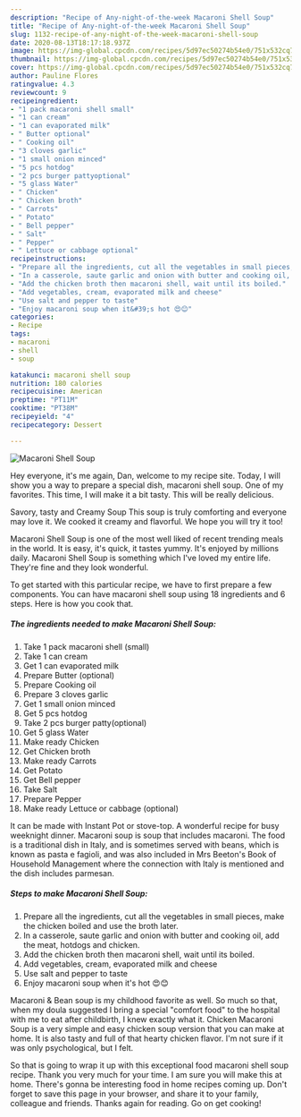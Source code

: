 ```yaml
---
description: "Recipe of Any-night-of-the-week Macaroni Shell Soup"
title: "Recipe of Any-night-of-the-week Macaroni Shell Soup"
slug: 1132-recipe-of-any-night-of-the-week-macaroni-shell-soup
date: 2020-08-13T18:17:18.937Z
image: https://img-global.cpcdn.com/recipes/5d97ec50274b54e0/751x532cq70/macaroni-shell-soup-recipe-main-photo.jpg
thumbnail: https://img-global.cpcdn.com/recipes/5d97ec50274b54e0/751x532cq70/macaroni-shell-soup-recipe-main-photo.jpg
cover: https://img-global.cpcdn.com/recipes/5d97ec50274b54e0/751x532cq70/macaroni-shell-soup-recipe-main-photo.jpg
author: Pauline Flores
ratingvalue: 4.3
reviewcount: 9
recipeingredient:
- "1 pack macaroni shell small"
- "1 can cream"
- "1 can evaporated milk"
- " Butter optional"
- " Cooking oil"
- "3 cloves garlic"
- "1 small onion minced"
- "5 pcs hotdog"
- "2 pcs burger pattyoptional"
- "5 glass Water"
- " Chicken"
- " Chicken broth"
- " Carrots"
- " Potato"
- " Bell pepper"
- " Salt"
- " Pepper"
- " Lettuce or cabbage optional"
recipeinstructions:
- "Prepare all the ingredients, cut all the vegetables in small pieces, make the chicken boiled and use the broth later."
- "In a casserole, saute garlic and onion with butter and cooking oil, add the meat, hotdogs and chicken."
- "Add the chicken broth then macaroni shell, wait until its boiled."
- "Add vegetables, cream, evaporated milk and cheese"
- "Use salt and pepper to taste"
- "Enjoy macaroni soup when it&#39;s hot 😍😊"
categories:
- Recipe
tags:
- macaroni
- shell
- soup

katakunci: macaroni shell soup 
nutrition: 180 calories
recipecuisine: American
preptime: "PT11M"
cooktime: "PT38M"
recipeyield: "4"
recipecategory: Dessert

---
```



![Macaroni Shell Soup](https://img-global.cpcdn.com/recipes/5d97ec50274b54e0/751x532cq70/macaroni-shell-soup-recipe-main-photo.jpg)

Hey everyone, it's me again, Dan, welcome to my recipe site. Today, I will show you a way to prepare a special dish, macaroni shell soup. One of my favorites. This time, I will make it a bit tasty. This will be really delicious.

Savory, tasty and Creamy Soup This soup is truly comforting and everyone may love it. We cooked it creamy and flavorful. We hope you will try it too!

Macaroni Shell Soup is one of the most well liked of recent trending meals in the world. It is easy, it's quick, it tastes yummy. It's enjoyed by millions daily. Macaroni Shell Soup is something which I've loved my entire life. They're fine and they look wonderful.


To get started with this particular recipe, we have to first prepare a few components. You can have macaroni shell soup using 18 ingredients and 6 steps. Here is how you cook that.

<!--inarticleads1-->

##### The ingredients needed to make Macaroni Shell Soup:

1. Take 1 pack macaroni shell (small)
1. Take 1 can cream
1. Get 1 can evaporated milk
1. Prepare  Butter (optional)
1. Prepare  Cooking oil
1. Prepare 3 cloves garlic
1. Get 1 small onion minced
1. Get 5 pcs hotdog
1. Take 2 pcs burger patty(optional)
1. Get 5 glass Water
1. Make ready  Chicken
1. Get  Chicken broth
1. Make ready  Carrots
1. Get  Potato
1. Get  Bell pepper
1. Take  Salt
1. Prepare  Pepper
1. Make ready  Lettuce or cabbage (optional)


It can be made with Instant Pot or stove-top. A wonderful recipe for busy weeknight dinner. Macaroni soup is soup that includes macaroni. The food is a traditional dish in Italy, and is sometimes served with beans, which is known as pasta e fagioli, and was also included in Mrs Beeton&#39;s Book of Household Management where the connection with Italy is mentioned and the dish includes parmesan. 

<!--inarticleads2-->

##### Steps to make Macaroni Shell Soup:

1. Prepare all the ingredients, cut all the vegetables in small pieces, make the chicken boiled and use the broth later.
1. In a casserole, saute garlic and onion with butter and cooking oil, add the meat, hotdogs and chicken.
1. Add the chicken broth then macaroni shell, wait until its boiled.
1. Add vegetables, cream, evaporated milk and cheese
1. Use salt and pepper to taste
1. Enjoy macaroni soup when it&#39;s hot 😍😊


Macaroni &amp; Bean soup is my childhood favorite as well. So much so that, when my doula suggested I bring a special &#34;comfort food&#34; to the hospital with me to eat after childbirth, I knew exactly what it. Chicken Macaroni Soup is a very simple and easy chicken soup version that you can make at home. It is also tasty and full of that hearty chicken flavor. I&#39;m not sure if it was only psychological, but I felt. 

So that is going to wrap it up with this exceptional food macaroni shell soup recipe. Thank you very much for your time. I am sure you will make this at home. There's gonna be interesting food in home recipes coming up. Don't forget to save this page in your browser, and share it to your family, colleague and friends. Thanks again for reading. Go on get cooking!
